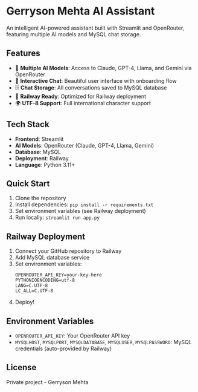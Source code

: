 # Gerryson Mehta AI Assistant

An intelligent AI-powered assistant built with Streamlit and OpenRouter, featuring multiple AI models and MySQL chat storage.

## Features

- 🤖 **Multiple AI Models**: Access to Claude, GPT-4, Llama, and Gemini via OpenRouter
- 💬 **Interactive Chat**: Beautiful user interface with onboarding flow
- 🗄️ **Chat Storage**: All conversations saved to MySQL database
- 🚀 **Railway Ready**: Optimized for Railway deployment
- 🌍 **UTF-8 Support**: Full international character support

## Tech Stack

- **Frontend**: Streamlit
- **AI Models**: OpenRouter (Claude, GPT-4, Llama, Gemini)
- **Database**: MySQL
- **Deployment**: Railway
- **Language**: Python 3.11+

## Quick Start

1. Clone the repository
2. Install dependencies: `pip install -r requirements.txt`
3. Set environment variables (see Railway deployment)
4. Run locally: `streamlit run app.py`

## Railway Deployment

1. Connect your GitHub repository to Railway
2. Add MySQL database service
3. Set environment variables:
   ```
   OPENROUTER_API_KEY=your-key-here
   PYTHONIOENCODING=utf-8
   LANG=C.UTF-8
   LC_ALL=C.UTF-8
   ```
4. Deploy!

## Environment Variables

- `OPENROUTER_API_KEY`: Your OpenRouter API key
- `MYSQLHOST`, `MYSQLPORT`, `MYSQLDATABASE`, `MYSQLUSER`, `MYSQLPASSWORD`: MySQL credentials (auto-provided by Railway)

## License

Private project - Gerryson Mehta
